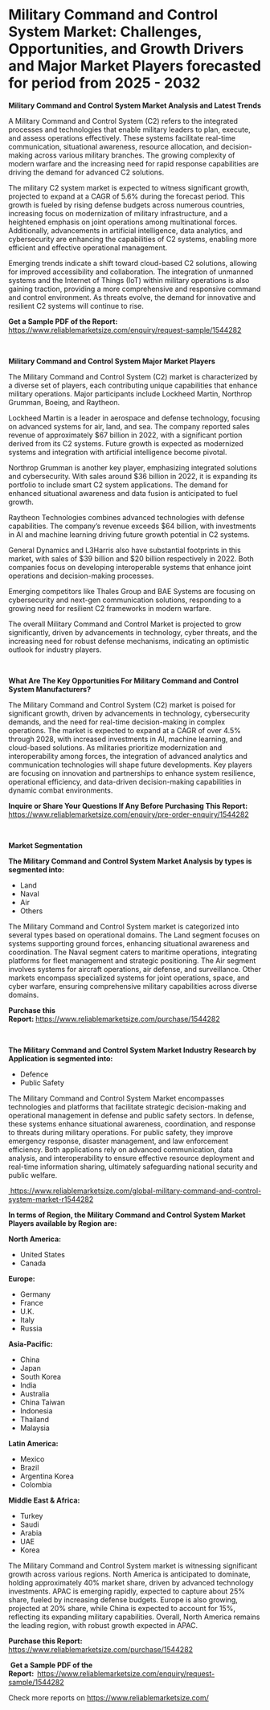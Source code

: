 <p><h1>Military Command and Control System Market: Challenges, Opportunities, and Growth Drivers and Major Market Players forecasted for period from 2025 - 2032</h1></p><p><strong>Military Command and Control System Market Analysis and Latest Trends</strong></p>
<p><p>A Military Command and Control System (C2) refers to the integrated processes and technologies that enable military leaders to plan, execute, and assess operations effectively. These systems facilitate real-time communication, situational awareness, resource allocation, and decision-making across various military branches. The growing complexity of modern warfare and the increasing need for rapid response capabilities are driving the demand for advanced C2 solutions.</p><p>The military C2 system market is expected to witness significant growth, projected to expand at a CAGR of 5.6% during the forecast period. This growth is fueled by rising defense budgets across numerous countries, increasing focus on modernization of military infrastructure, and a heightened emphasis on joint operations among multinational forces. Additionally, advancements in artificial intelligence, data analytics, and cybersecurity are enhancing the capabilities of C2 systems, enabling more efficient and effective operational management.</p><p>Emerging trends indicate a shift toward cloud-based C2 solutions, allowing for improved accessibility and collaboration. The integration of unmanned systems and the Internet of Things (IoT) within military operations is also gaining traction, providing a more comprehensive and responsive command and control environment. As threats evolve, the demand for innovative and resilient C2 systems will continue to rise.</p></p>
<p><strong>Get a Sample PDF of the Report:&nbsp;</strong> <a href="https://www.reliablemarketsize.com/enquiry/request-sample/1544282?utm_campaign=1932&utm_medium=2&utm_source=Github&utm_content=ia&utm_term=08042025&utm_id=military-command-and-control-system">https://www.reliablemarketsize.com/enquiry/request-sample/1544282</a></p>
<p>&nbsp;</p>
<p><strong>Military Command and Control System Major Market Players</strong></p>
<p><p>The Military Command and Control System (C2) market is characterized by a diverse set of players, each contributing unique capabilities that enhance military operations. Major participants include Lockheed Martin, Northrop Grumman, Boeing, and Raytheon. </p><p>Lockheed Martin is a leader in aerospace and defense technology, focusing on advanced systems for air, land, and sea. The company reported sales revenue of approximately $67 billion in 2022, with a significant portion derived from its C2 systems. Future growth is expected as modernized systems and integration with artificial intelligence become pivotal.</p><p>Northrop Grumman is another key player, emphasizing integrated solutions and cybersecurity. With sales around $36 billion in 2022, it is expanding its portfolio to include smart C2 system applications. The demand for enhanced situational awareness and data fusion is anticipated to fuel growth.</p><p>Raytheon Technologies combines advanced technologies with defense capabilities. The company’s revenue exceeds $64 billion, with investments in AI and machine learning driving future growth potential in C2 systems.</p><p>General Dynamics and L3Harris also have substantial footprints in this market, with sales of $39 billion and $20 billion respectively in 2022. Both companies focus on developing interoperable systems that enhance joint operations and decision-making processes.</p><p>Emerging competitors like Thales Group and BAE Systems are focusing on cybersecurity and next-gen communication solutions, responding to a growing need for resilient C2 frameworks in modern warfare.</p><p>The overall Military Command and Control Market is projected to grow significantly, driven by advancements in technology, cyber threats, and the increasing need for robust defense mechanisms, indicating an optimistic outlook for industry players.</p></p>
<p>&nbsp;</p>
<p><strong>What Are The Key Opportunities For Military Command and Control System Manufacturers?</strong></p>
<p><p>The Military Command and Control System (C2) market is poised for significant growth, driven by advancements in technology, cybersecurity demands, and the need for real-time decision-making in complex operations. The market is expected to expand at a CAGR of over 4.5% through 2028, with increased investments in AI, machine learning, and cloud-based solutions. As militaries prioritize modernization and interoperability among forces, the integration of advanced analytics and communication technologies will shape future developments. Key players are focusing on innovation and partnerships to enhance system resilience, operational efficiency, and data-driven decision-making capabilities in dynamic combat environments.</p></p>
<p><strong>Inquire or Share Your Questions If Any Before Purchasing This Report:</strong> <a href="https://www.reliablemarketsize.com/enquiry/pre-order-enquiry/1544282?utm_campaign=1932&utm_medium=2&utm_source=Github&utm_content=ia&utm_term=08042025&utm_id=military-command-and-control-system">https://www.reliablemarketsize.com/enquiry/pre-order-enquiry/1544282</a></p>
<p>&nbsp;</p>
<p><strong>Market Segmentation</strong></p>
<p><strong>The Military Command and Control System Market Analysis by types is segmented into:</strong></p>
<p><ul><li>Land</li><li>Naval</li><li>Air</li><li>Others</li></ul></p>
<p><p>The Military Command and Control System market is categorized into several types based on operational domains. The Land segment focuses on systems supporting ground forces, enhancing situational awareness and coordination. The Naval segment caters to maritime operations, integrating platforms for fleet management and strategic positioning. The Air segment involves systems for aircraft operations, air defense, and surveillance. Other markets encompass specialized systems for joint operations, space, and cyber warfare, ensuring comprehensive military capabilities across diverse domains.</p></p>
<p><strong>Purchase this Report:&nbsp;</strong><a href="https://www.reliablemarketsize.com/purchase/1544282?utm_campaign=1932&utm_medium=2&utm_source=Github&utm_content=ia&utm_term=08042025&utm_id=military-command-and-control-system">https://www.reliablemarketsize.com/purchase/1544282</a></p>
<p>&nbsp;</p>
<p><strong>The Military Command and Control System Market Industry Research by Application is segmented into:</strong></p>
<p><ul><li>Defence</li><li>Public Safety</li></ul></p>
<p><p>The Military Command and Control System Market encompasses technologies and platforms that facilitate strategic decision-making and operational management in defense and public safety sectors. In defense, these systems enhance situational awareness, coordination, and response to threats during military operations. For public safety, they improve emergency response, disaster management, and law enforcement efficiency. Both applications rely on advanced communication, data analysis, and interoperability to ensure effective resource deployment and real-time information sharing, ultimately safeguarding national security and public welfare.</p></p>
<p><a href="https://www.reliablemarketsize.com/global-military-command-and-control-system-market-r1544282?utm_campaign=1932&utm_medium=2&utm_source=Github&utm_content=ia&utm_term=08042025&utm_id=military-command-and-control-system">&nbsp;https://www.reliablemarketsize.com/global-military-command-and-control-system-market-r1544282</a></p>
<p><strong>In terms of Region, the Military Command and Control System Market Players available by Region are:</strong></p>
<p>
    <p> <strong> North America: </strong>
        <ul>
            <li>United States</li>
            <li>Canada</li>
        </ul>
        </p> 
    <p> <strong> Europe: </strong>
        <ul>
            <li>Germany</li>
            <li>France</li>
            <li>U.K.</li>
            <li>Italy</li>
            <li>Russia</li>
        </ul>
        </p> 
    <p> <strong> Asia-Pacific: </strong>
        <ul>
            <li>China</li>
            <li>Japan</li>
            <li>South Korea</li>
            <li>India</li>
            <li>Australia</li>
            <li>China Taiwan</li>
            <li>Indonesia</li>
            <li>Thailand</li>
            <li>Malaysia</li>
        </ul>
        </p> 
    <p> <strong> Latin America: </strong>
        <ul>
            <li>Mexico</li>
            <li>Brazil</li>
            <li>Argentina Korea</li>
            <li>Colombia</li>
        </ul>
        </p> 
    <p> <strong> Middle East & Africa: </strong>
        <ul>
            <li>Turkey</li>
            <li>Saudi</li>
            <li>Arabia</li>
            <li>UAE</li>
            <li>Korea</li>
        </ul>
    </p>
    </p>
<p><p>The Military Command and Control System market is witnessing significant growth across various regions. North America is anticipated to dominate, holding approximately 40% market share, driven by advanced technology investments. APAC is emerging rapidly, expected to capture about 25% share, fueled by increasing defense budgets. Europe is also growing, projected at 20% share, while China is expected to account for 15%, reflecting its expanding military capabilities. Overall, North America remains the leading region, with robust growth expected in APAC.</p></p>
<p><strong>Purchase this Report: </strong><a href="https://www.reliablemarketsize.com/purchase/1544282?utm_campaign=1932&utm_medium=2&utm_source=Github&utm_content=ia&utm_term=08042025&utm_id=military-command-and-control-system">https://www.reliablemarketsize.com/purchase/1544282</a></p>
<p>&nbsp;<strong>Get a Sample PDF of the Report:&nbsp;&nbsp;</strong><a href="https://www.reliablemarketsize.com/enquiry/request-sample/1544282?utm_campaign=1932&utm_medium=2&utm_source=Github&utm_content=ia&utm_term=08042025&utm_id=military-command-and-control-system">https://www.reliablemarketsize.com/enquiry/request-sample/1544282</a></p>
<p><strong></strong></p>
<p>Check more reports on <a href="https://www.reliablemarketsize.com/?utm_campaign=1932&utm_medium=2&utm_source=Github&utm_content=ia&utm_term=08042025&utm_id=military-command-and-control-system">https://www.reliablemarketsize.com/</a></p>